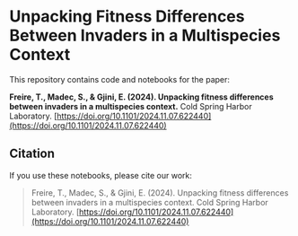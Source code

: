 # Unpacking Fitness Differences Between Invaders in a Multispecies Context

This repository contains code and notebooks for the paper:

**Freire, T., Madec, S., & Gjini, E. (2024). Unpacking fitness differences between invaders in a multispecies context.** Cold Spring Harbor Laboratory. [https://doi.org/10.1101/2024.11.07.622440](https://doi.org/10.1101/2024.11.07.622440)

## Citation
If you use these notebooks, please cite our work:

> Freire, T., Madec, S., & Gjini, E. (2024). Unpacking fitness differences between invaders in a multispecies context. Cold Spring Harbor Laboratory. [https://doi.org/10.1101/2024.11.07.622440](https://doi.org/10.1101/2024.11.07.622440)
